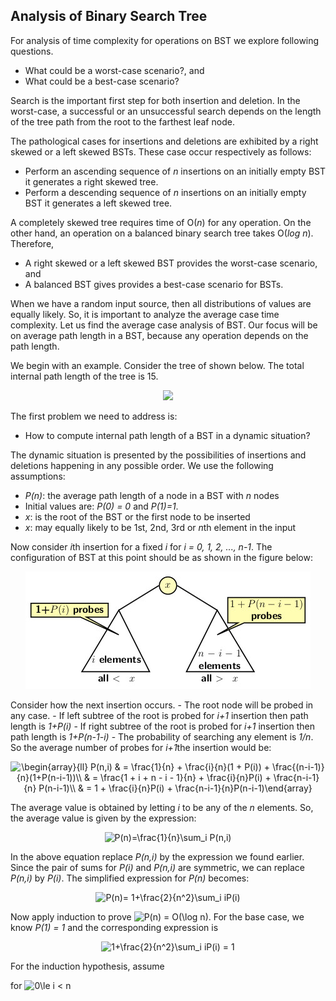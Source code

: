 ## Analysis of Binary Search Tree

For analysis of time complexity for operations on BST we explore following questions.

- What could be a worst-case scenario?, and
- What could be a best-case scenario? 

Search is the important first step for both insertion and deletion. 
In the worst-case, a successful or an unsuccessful search depends on the length of the tree path from the root to the farthest leaf node. 

The pathological cases for insertions and deletions are exhibited by a right skewed or a left skewed BSTs. These case occur respectively as follows: 

- Perform an ascending sequence of <i>n</i> insertions on an initially empty BST it generates a right skewed tree.
- Perform a descending sequence of <i>n</i> insertions on an initially empty BST it generates a left skewed tree.

A completely skewed tree requires time of O(<i>n</i>) for any operation. On the other hand, an operation on a balanced binary search tree takes 
O(<i>log n</i>).
Therefore, 
- A right skewed or a left skewed BST provides the worst-case scenario, and
- A balanced BST gives provides a best-case scenario for BSTs. 

When we have a random input source, then all distributions of values are equally likely. So, it is important to analyze the average case time 
complexity. Let us find the average case analysis of BST. Our focus will be on average path length in a BST, because any operation depends on the 
path length.   

We begin with an example. Consider the tree of shown below. The total internal path length of the tree is 15. 
<p align="center">
<img src="../images/BSTinteralPath.jpg">
</p>

The first problem we need to address is:

- How to compute internal path length of a BST in a dynamic situation? 

The dynamic situation is presented by the possibilities of insertions and deletions happening in any possible order. We use the following assumptions:

- <i>P(n)</i>: the  average path length of a node in a BST with <i>n</i> nodes 
- Initial values are: <i>P(0) = 0</i> and <i>P(1)=1</i>.
- <i>x</i>: is the root of the BST or the first node to be inserted
- <i>x</i>: may equally likely to be 1st, 2nd, 3rd or <i>n</i>th element in the input  

Now consider <i>i</i>th insertion for a fixed <i>i</i> for <i>i = 0, 1, 2, ..., n-1</i>. The configuration of BST at this point should be as shown in 
the figure below:
<p align="center">
<img src="../images/averageCaseBST.jpg">
</p>
Consider how the next insertion occurs.
- The root node will be probed in any case.
- If left subtree of the root is probed for <i>i+1</i> insertion then path length is <i>1+P(i)</i>
- If right subtree of the root is probed for <i>i+1</i> insertion then path length is <i>1+P(n-1-i)</i>
- The probability of searching any element is <i>1/n</i>.
So the average number of probes for <i>i+1</i>the insertion would be:
<p align="center">
<img src="https://latex.codecogs.com/svg.image?\begin{array}{ll}&space;P(n,i)&space;&&space;=&space;\frac{1}{n}&space;&plus;&space;\frac{i}{n}(1&space;&plus;&space;P(i))&space;&plus;&space;\frac{(n-i-1)}{n}(1&plus;P(n-i-1))\\&space;&space;&space;&space;&space;&space;&space;&&space;=&space;\frac{1&space;&plus;&space;i&space;&plus;&space;n&space;-&space;i&space;-&space;1}{n}&space;&plus;&space;\frac{i}{n}P(i)&space;&plus;&space;\frac{n-i-1}{n}&space;P(n-i-1)\\&space;&space;&space;&space;&space;&space;&space;&space;&&space;=&space;1&space;&plus;&space;\frac{i}{n}P(i)&space;&plus;&space;\frac{n-i-1}{n}P(n-i-1)\end{array}&space;" title="\begin{array}{ll} P(n,i) & = \frac{1}{n} + \frac{i}{n}(1 + P(i)) + \frac{(n-i-1)}{n}(1+P(n-i-1))\\ & = \frac{1 + i + n - i - 1}{n} + \frac{i}{n}P(i) + \frac{n-i-1}{n} P(n-i-1)\\ & = 1 + \frac{i}{n}P(i) + \frac{n-i-1}{n}P(n-i-1)\end{array} " />
  </p>

The average value is obtained by letting <i>i</i> to be any of the <i>n</i> elements. So, the average value is given by the expression:
<p align="center">
<img src="https://latex.codecogs.com/svg.image?&space;&space;P(n)=\frac{1}{n}\sum_i&space;P(n,i)" title=" P(n)=\frac{1}{n}\sum_i P(n,i)" />
  </p>
In the above equation replace <i>P(n,i)</i> by the expression we found earlier. Since the pair of sums for <i>P(i)</i> and <i>P(n,i)</i> are symmetric, 
we can replace <i>P(n,i)</i> by <i>P(i)</i>. The simplified expression for <i>P(n)</i> becomes:
<p align="center">
<img src="https://latex.codecogs.com/svg.image?&space;&space;P(n)=&space;1&plus;\frac{2}{n^2}\sum_i&space;iP(i)" title=" P(n)= 1+\frac{2}{n^2}\sum_i iP(i)" />
  </p>
  
Now apply induction to prove <img src="https://latex.codecogs.com/svg.image?P(n)&space;=&space;O(\log&space;n)" title="P(n) = O(\log n)" />. 
For the base case, we know <i>P(1) = 1</i> and the corresponding expression is 
<p align="center"><img src="https://latex.codecogs.com/svg.image?1&plus;\frac{2}{n^2}\sum_i&space;iP(i)&space;=&space;1" title="1+\frac{2}{n^2}\sum_i iP(i) = 1" /></p>
For the induction hypothesis, assume 
<p align="center>
          <img src="https://latex.codecogs.com/svg.image?P(i)&space;=&space;4\log&space;i" title="P(i) = 4\log i" />
</p> 
for <img src="https://latex.codecogs.com/svg.image?0\le&space;i&space;<&space;n" title="0\le i < n" />

